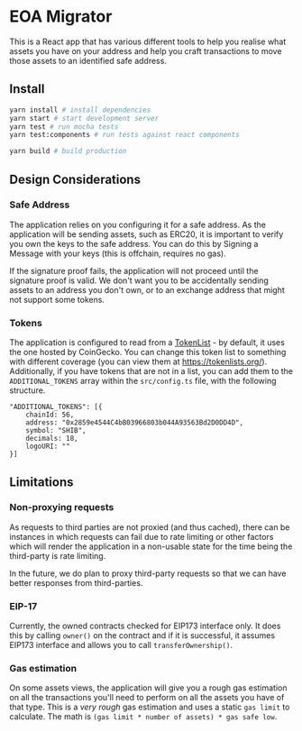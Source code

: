 # EOA Migrator

This is a React app that has various different tools to help you realise what assets you have on your address and help you craft transactions to move those assets to an identified safe address.

## Install

```bash
yarn install # install dependencies
yarn start # start development server
yarn test # run mocha tests
yarn test:components # run tests against react components

yarn build # build production
```

## Design Considerations

### Safe Address

The application relies on you configuring it for a safe address. As the application will be sending assets, such as ERC20, it is important to verify you own the keys to the safe address. You can do this by Signing a Message with your keys (this is offchain, requires no gas).

If the signature proof fails, the application will not proceed until the signature proof is valid. We don't want you to be accidentally sending assets to an address you don't own, or to an exchange address that might not support some tokens.

### Tokens

The application is configured to read from a [TokenList](https://uniswap.org/blog/token-lists) - by default, it uses the one hosted by CoinGecko. You can change this token list to something with different coverage (you can view them at https://tokenlists.org/). Additionally, if you have tokens that are not in a list, you can add them to the `ADDITIONAL_TOKENS` array within the `src/config.ts` file, with the following structure.

```
"ADDITIONAL_TOKENS": [{
    chainId: 56,
    address: "0x2859e4544C4bB03966803b044A93563Bd2D0DD4D",
    symbol: "SHIB",
    decimals: 18,
    logoURI: ""
}]
```

## Limitations

### Non-proxying requests

As requests to third parties are not proxied (and thus cached), there can be instances in which requests can fail due to rate limiting or other factors which will render the application in a non-usable state for the time being the third-party is rate limiting. 

In the future, we do plan to proxy third-party requests so that we can have better responses from third-parties.

### EIP-17

Currently, the owned contracts checked for EIP173 interface only. It does this by calling `owner()` on the contract and if it is successful, it assumes EIP173 interface and allows you to call `transferOwnership()`.

### Gas estimation

On some assets views, the application will give you a rough gas estimation on all the transactions you'll need to perform on all the assets you have of that type. This is a _very rough_ gas estimation and uses a static `gas limit` to calculate. The math is `(gas limit * number of assets) * gas safe low`.